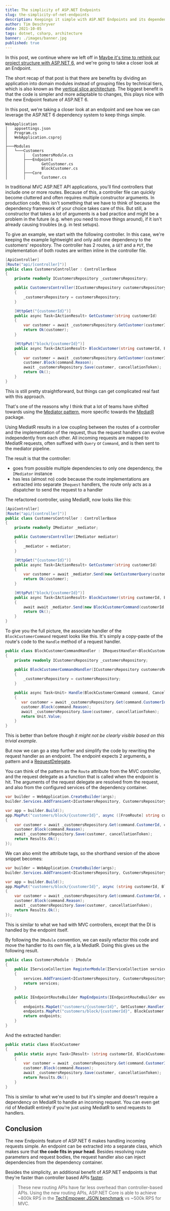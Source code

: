 ```yaml
---
title: The simplicity of ASP.NET Endpoints
slug: the-simplicity-of-net-endpoints
description: Keepings it simple with ASP.NET Endpoints and its dependency system
author: Tim Deschryver
date: 2021-10-05
tags: dotnet, csharp, architecture
banner: ./images/banner.jpg
published: true
---
```


In this post, we continue where we left off in [Maybe it's time to rethink our project structure with ASP.NET 6](/blog/maybe-its-time-to-rethink-our-project-structure-with-dot-net-6), and we're going to take a closer look at an Endpoint.

The short recap of that post is that there are benefits by dividing an application into domain modules instead of grouping files by technical tiers, which is also known as the [vertical slice architecture](https://jimmybogard.com/vertical-slice-architecture/). The biggest benefit is that the code is simpler and more adaptable to changes, this plays nice with the new Endpoint feature of ASP.NET 6.

In this post, we're taking a closer look at an endpoint and see how we can leverage the ASP.NET 6 dependency system to keep things simple.

```txt{9-11}:tree
WebApplication
│   appsettings.json
│   Program.cs
│   WebApplication.csproj
│
├───Modules
│   └───Customers
│       │   CustomersModule.cs
│       ├───Endpoints
│       │       GetCustomer.cs
│       │       BlockCustomer.cs
│       ├───Core
│       │       Customer.cs
```

In traditional MVC ASP.NET API applications, you'll find controllers that include one or more routes.
Because of this, a controller file can quickly become cluttered and often requires multiple constructor arguments. In production code, this isn't something that we have to think of because the dependency framework of your choice takes care of this. But still, a constructor that takes a lot of arguments is a bad practice and might be a problem in the future (e.g. when you need to move things around), if it isn't already causing troubles (e.g. in test setups).

To give an example, we start with the following controller.
In this case, we're keeping the example lightweight and only add one dependency to the customers' repository.
The controller has 2 routes, a `GET` and a `PUT`, the implementation of both routes are written inline in the controller file.

```cs:Controllers/CustomersController.cs
[ApiController]
[Route("api/[controller]")]
public class CustomersController : ControllerBase
{
    private readonly ICustomersRepository _customersRepository;

    public CustomersController(ICustomersRepository customersRepository)
    {
        _customersRepository = customersRepository;
    }

    [HttpGet("{customerId}")]
    public async Task<IActionResult> GetCustomer(string customerId)
    {
        var customer = await _customersRepository.GetCustomer(customerId);
        return Ok(customer);
    }

    [HttpPut("block/{customerId}")]
    public async Task<IActionResult> BlockCustomer(string customerId, BlockCustomer blockCustomer)
    {
        var customer = await _customersRepository.GetCustomer(customerId);
        customer.Block(command.Reason);
        await _customersRepository.Save(customer, cancellationToken);
        return Ok();
    }
}
```

This is still pretty straightforward, but things can get complicated real fast with this approach.

That's one of the reasons why I think that a lot of teams have shifted towards using the [Mediator pattern](https://en.wikipedia.org/wiki/Mediator_pattern), more specific towards the [MediatR](https://github.com/jbogard/MediatR) package.

Using MediatR results in a low coupling between the routes of a controller and the implementation of the request, thus the request handlers can evolve independently from each other.
All incoming requests are mapped to MediatR requests, often suffixed with `Query` or `Command`, and is then sent to the mediator pipeline.

The result is that the controller:

- goes from possible multiple dependencies to only one dependency, the `IMediator` instance
- has less (almost no) code because the route implementations are extracted into separate `IRequest` handlers, the route only acts as a dispatcher to send the request to a handler

The refactored controller, using MediatR, now looks like this:

```cs:Controllers/CustomersController.cs
[ApiController]
[Route("api/[controller]")]
public class CustomersController : ControllerBase
{
    private readonly IMediator _mediator;

    public CustomersController(IMediator mediator)
    {
        _mediator = mediator;
    }

    [HttpGet("{customerId}")]
    public async Task<IActionResult> GetCustomer(string customerId)
    {
        var customer = await _mediator.Send(new GetCustomerQuery(customerId));
        return Ok(customer);
    }

    [HttpPut("block/{customerId}")]
    public async Task<IActionResult> BlockCustomer(string customerId, BlockCustomer blockCustomer)
    {
        await await _mediator.Send(new BlockCustomerCommand(customerId, blockCustomer.Reason));
        return Ok();
    }
}
```

To give you the full picture, the associate handler of the `BlockCustomerCommand` request looks like this.
It's simply a copy-paste of the route's code to the `Handle` method of a request handler.

```cs:Commands/BlockCustomerCommandHandler.cs
public class BlockCustomerCommandHandler : IRequestHandler<BlockCustomerCommand>
{
    private readonly ICustomersRepository _customersRepository;

    public BlockCustomerCommandHandler(ICustomersRepository customersRepository)
    {
        _customersRepository = customersRepository;
    }

    public async Task<Unit> Handle(BlockCustomerCommand command, CancellationToken cancellationToken)
    {
       var customer = await _customersRepository.Get(command.CustomerId, cancellationToken);
       customer.Block(command.Reason);
       await _customersRepository.Save(customer, cancellationToken);
       return Unit.Value;
    }
}
```

This is better than before _though it might not be clearly visible based on this trivial example_.

But now we can go a step further and simplify the code by rewriting the request handler as an endpoint.
The endpoint expects 2 arguments, a pattern and a [RequestDelegate](https://docs.microsoft.com/en-us/dotnet/api/microsoft.aspnetcore.http.requestdelegate?view=aspnetcore-6.0).

You can think of the pattern as the `Route` attribute from the MVC controller, and the request delegate as a function that is called when the endpoint is hit. The arguments of the request delegate are resolved from the request, and also from the configured services of the dependency container.

```cs{5-11}:Program.cs
var builder = WebApplication.CreateBuilder(args);
builder.Services.AddTransient<ICustomersRepository, CustomersRepository>();

var app = builder.Build();
app.MapPut("customers/block/{customerId}", async ([FromRoute] string customerId, [FromBody] BlockCustomer blockCustomer, [FromServices] ICustomersRepository customersRepository) =>
{
    var customer = await _customersRepository.Get(command.CustomerId, cancellationToken);
    customer.Block(command.Reason);
    await _customersRepository.Save(customer, cancellationToken);
    return Results.Ok();
});
```

We can also emit the attribute tags, so the shorthand version of the above snippet becomes:

```cs{5-11}:Program.cs
var builder = WebApplication.CreateBuilder(args);
builder.Services.AddTransient<ICustomersRepository, CustomersRepository>();

var app = builder.Build();
app.MapPut("customers/block/{customerId}", async (string customerId, BlockCustomer blockCustomer, ICustomersRepository customersRepository) =>
{
    var customer = await _customersRepository.Get(command.CustomerId, cancellationToken);
    customer.Block(command.Reason);
    await _customersRepository.Save(customer, cancellationToken);
    return Results.Ok();
});
```

This is similar to what we had with MVC controllers, except that the DI is handled by the endpoint itself.

By following the `IModule` convention, we can easily refactor this code and move the handler to its own file, a la MediatR.
Doing this gives us the following result.

```cs{9-14}:Modules/Customers/CustomersModule.cs
public class CustomersModule : IModule
{
    public IServiceCollection RegisterModule(IServiceCollection services)
    {
        services.AddTransient<ICustomersRepository, CustomersRepository>();
        return services;
    }

    public IEndpointRouteBuilder MapEndpoints(IEndpointRouteBuilder endpoints)
    {
        endpoints.MapGet("customers/{customerId}", GetCustomer.Handler);
        endpoints.MapPut("customers/block/{customerId}", BlockCustomer.Handler);
        return endpoints;
    }
}
```

And the extracted handler:

```cs:Modules/Customers/Endpoints/BlockCustomer.cs
public static class BlockCustomer
{
    public static async Task<IResult> (string customerId, BlockCustomer blockCustomer, ICustomersRepository customersRepository)
    {
        var customer = await _customersRepository.Get(command.CustomerId, cancellationToken);
        customer.Block(command.Reason);
        await _customersRepository.Save(customer, cancellationToken);
        return Results.Ok();
    }
}
```

This is similar to what we're used to but it's simpler and doesn't require a dependency on MediatR to handle an incoming request. You can even get rid of MediatR entirely if you're just using MediatR to send requests to handlers.

## Conclusion

The new Endpoints feature of ASP.NET 6 makes handling incoming requests simple.
An endpoint can be extracted into a separate class, which makes sure that **the code fits in your head**.
Besides resolving route parameters and request bodies, the request handler also can inject dependencies from the dependency container.

Besides the simplicity, an additional benefit of ASP.NET endpoints is that they're faster than controller based APIs [faster](https://devblogs.microsoft.com/aspnet/asp-net-core-updates-in-net-6-preview-4/).

> These new routing APIs have far less overhead than controller-based APIs. Using the new routing APIs, ASP.NET Core is able to achieve ~800k RPS in the [TechEmpower JSON benchmark](https://www.techempower.com/benchmarks/) vs ~500k RPS for MVC.
